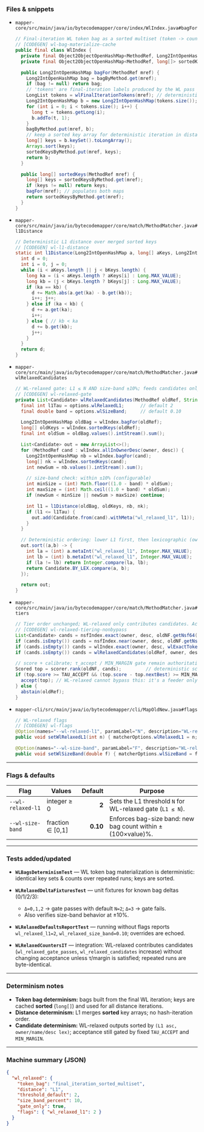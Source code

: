 ### Files & snippets

* `mapper-core/src/main/java/io/bytecodemapper/core/index/WlIndex.java#bagFor`

  ```java
  // Final-iteration WL token bag as a sorted multiset (token -> count), cached per method
  // [CODEGEN] wl-bag-materialize-cache
  public final class WlIndex {
    private final Object2ObjectOpenHashMap<MethodRef, Long2IntOpenHashMap> bagByMethod = new Object2ObjectOpenHashMap<>();
    private final Object2ObjectOpenHashMap<MethodRef, long[]> sortedKeysByMethod = new Object2ObjectOpenHashMap<>();

    public Long2IntOpenHashMap bagFor(MethodRef mref) {
      Long2IntOpenHashMap bag = bagByMethod.get(mref);
      if (bag != null) return bag;
      // 'tokens' are final-iteration labels produced by the WL pass (K fixed in normalizer)
      LongList tokens = wlFinalIterationTokens(mref); // deterministic source
      Long2IntOpenHashMap b = new Long2IntOpenHashMap(tokens.size());
      for (int i = 0; i < tokens.size(); i++) {
        long t = tokens.getLong(i);
        b.addTo(t, 1);
      }
      bagByMethod.put(mref, b);
      // keep a sorted key array for deterministic iteration in distance calculations
      long[] keys = b.keySet().toLongArray();
      Arrays.sort(keys);
      sortedKeysByMethod.put(mref, keys);
      return b;
    }

    public long[] sortedKeys(MethodRef mref) {
      long[] keys = sortedKeysByMethod.get(mref);
      if (keys != null) return keys;
      bagFor(mref); // populates both maps
      return sortedKeysByMethod.get(mref);
    }
  }
  ```

* `mapper-core/src/main/java/io/bytecodemapper/core/match/MethodMatcher.java#l1Distance`

  ```java
  // Deterministic L1 distance over merged sorted keys
  // [CODEGEN] wl-l1-distance
  static int l1Distance(Long2IntOpenHashMap a, long[] aKeys, Long2IntOpenHashMap b, long[] bKeys) {
    int d = 0;
    int i = 0, j = 0;
    while (i < aKeys.length || j < bKeys.length) {
      long ka = (i < aKeys.length ? aKeys[i] : Long.MAX_VALUE);
      long kb = (j < bKeys.length ? bKeys[j] : Long.MAX_VALUE);
      if (ka == kb) {
        d += Math.abs(a.get(ka) - b.get(kb));
        i++; j++;
      } else if (ka < kb) {
        d += a.get(ka);
        i++;
      } else { // kb < ka
        d += b.get(kb);
        j++;
      }
    }
    return d;
  }
  ```

* `mapper-core/src/main/java/io/bytecodemapper/core/match/MethodMatcher.java#wlRelaxedCandidates`

  ```java
  // WL-relaxed gate: L1 ≤ N AND size-band ±10%; feeds candidates only (no auto-accept)
  // [CODEGEN] wl-relaxed-gate
  private List<Candidate> wlRelaxedCandidates(MethodRef oldRef, String owner, String desc) {
    final int l1Tau = options.wlRelaxedL1;      // default 2
    final double band = options.wlSizeBand;     // default 0.10

    Long2IntOpenHashMap oldBag = wlIndex.bagFor(oldRef);
    long[] oldKeys = wlIndex.sortedKeys(oldRef);
    final int oldSum = oldBag.values().intStream().sum();

    List<Candidate> out = new ArrayList<>();
    for (MethodRef cand : wlIndex.allInOwnerDesc(owner, desc)) {
      Long2IntOpenHashMap nb = wlIndex.bagFor(cand);
      long[] nk = wlIndex.sortedKeys(cand);
      int newSum = nb.values().intStream().sum();

      // size-band check: within ±10% (configurable)
      int minSize = (int) Math.floor((1.0 - band) * oldSum);
      int maxSize = (int) Math.ceil((1.0 + band) * oldSum);
      if (newSum < minSize || newSum > maxSize) continue;

      int l1 = l1Distance(oldBag, oldKeys, nb, nk);
      if (l1 <= l1Tau) {
        out.add(Candidate.from(cand).withMeta("wl_relaxed_l1", l1));
      }
    }

    // Deterministic ordering: lower L1 first, then lexicographic (owner,name,desc)
    out.sort((a,b) -> {
      int la = (int) a.metaInt("wl_relaxed_l1", Integer.MAX_VALUE);
      int lb = (int) b.metaInt("wl_relaxed_l1", Integer.MAX_VALUE);
      if (la != lb) return Integer.compare(la, lb);
      return Candidate.BY_LEX.compare(a, b);
    });

    return out;
  }
  ```

* `mapper-core/src/main/java/io/bytecodemapper/core/match/MethodMatcher.java#tiers`

  ```java
  // Tier order unchanged; WL-relaxed only contributes candidates. Acceptance still uses τ & MIN_MARGIN.
  // [CODEGEN] wl-relaxed-tiering-nonbypass
  List<Candidate> cands = nsfIndex.exact(owner, desc, oldNF.getNsf64());
  if (cands.isEmpty()) cands = nsfIndex.near(owner, desc, oldNF.getNsf64(), nearBudget);
  if (cands.isEmpty()) cands = wlIndex.exact(owner, desc, wlExactToken(oldRef));
  if (cands.isEmpty()) cands = wlRelaxedCandidates(oldRef, owner, desc);

  // score + calibrate; τ_accept / MIN_MARGIN gate remain authoritative
  Scored top = scorer.rank(oldNF, cands);         // deterministic scorer
  if (top.score >= TAU_ACCEPT && (top.score - top.nextBest) >= MIN_MARGIN) {
    accept(top); // WL-relaxed cannot bypass this: it's a feeder only
  } else {
    abstain(oldRef);
  }
  ```

* `mapper-cli/src/main/java/io/bytecodemapper/cli/MapOldNew.java#flags`

  ```java
  // WL-relaxed flags
  // [CODEGEN] wl-flags
  @Option(names="--wl-relaxed-l1", paramLabel="N", description="WL-relaxed L1 threshold (default 2)")
  public void setWlRelaxedL1(int n) { matcherOptions.wlRelaxedL1 = n; }

  @Option(names="--wl-size-band", paramLabel="F", description="WL-relaxed size-band fraction (default 0.10 for ±10%)")
  public void setWlSizeBand(double f) { matcherOptions.wlSizeBand = f; }
  ```

---

### Flags & defaults

| Flag              | Values            |  Default | Purpose                                                     |
| ----------------- | ----------------- | -------: | ----------------------------------------------------------- |
| `--wl-relaxed-l1` | integer ≥ 0       |    **2** | Sets the L1 threshold `N` for WL-relaxed gate (`L1 ≤ N`).   |
| `--wl-size-band`  | fraction ∈ \[0,1] | **0.10** | Enforces bag-size band: new bag count within ±(100×value)%. |

---

### Tests added/updated

* **`WLBagsDeterminismTest`** — WL token bag materialization is deterministic: identical key sets & counts over repeated runs; keys are sorted.
* **`WLRelaxedDeltaFixturesTest`** — unit fixtures for known bag deltas (0/1/2/3):

  * `Δ=0,1,2` → gate passes with default `N=2`; `Δ=3` → gate fails.
  * Also verifies size-band behavior at ±10%.
* **`WLRelaxedDefaultsReportTest`** — running without flags reports `wl_relaxed_l1=2`, `wl_relaxed_size_band=0.10`; overrides are echoed.
* **`WLRelaxedCountersIT`** — integration: WL-relaxed contributes candidates (`wl_relaxed_gate_passes`, `wl_relaxed_candidates` increase) without changing acceptance unless τ/margin is satisfied; repeated runs are byte-identical.

---

### Determinism notes

* **Token bag determinism:** bags built from the final WL iteration; keys are cached **sorted** (`long[]`) and used for all distance iterations.
* **Distance determinism:** L1 merges **sorted** key arrays; no hash-iteration order.
* **Candidate determinism:** WL-relaxed outputs sorted by `(L1 asc, owner/name/desc lex)`; acceptance still gated by fixed `TAU_ACCEPT` and `MIN_MARGIN`.

---

### Machine summary (JSON)

```json
{
  "wl_relaxed": {
    "token_bag": "final_iteration_sorted_multiset",
    "distance": "L1",
    "threshold_default": 2,
    "size_band_percent": 10,
    "gate_only": true,
    "flags": { "wl_relaxed_l1": 2 }
  }
}
```
